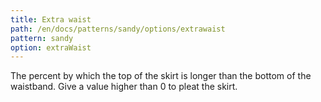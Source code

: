 ```yaml
---
title: Extra waist
path: /en/docs/patterns/sandy/options/extrawaist
pattern: sandy
option: extraWaist
---
```


The percent by which the top of the skirt is longer than the bottom of the waistband. 
Give a value higher than 0 to pleat the skirt.
